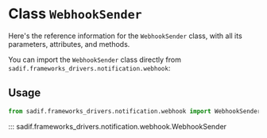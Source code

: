 # Class `WebhookSender`

Here's the reference information for the `WebhookSender` class, with all its parameters, attributes, and methods.

You can import the `WebhookSender` class directly from `sadif.frameworks_drivers.notification.webhook`:

## Usage

```python
from sadif.frameworks_drivers.notification.webhook import WebhookSender
```

::: sadif.frameworks_drivers.notification.webhook.WebhookSender
